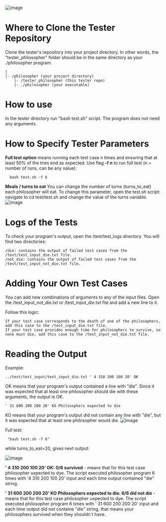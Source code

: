 ![image](https://github.com/upwelling-twll/tester_philosophers/assets/92473270/2a34ad11-4b1c-490b-b869-53dc29cc914f)
# Where to Clone the Tester Repository

Clone the tester's repository into your project directory. In other words, the "tester_philosopher" folder should be in the same directory as your ./philosopher program.
    
    |
    |- /philosopher (your project directory) 
        |- /tester_philosopher (this tester repo) 
        |- ./philosopher (your executable)


# How to use 

In the tester directory run "bash test.sh" script. The program does not need any arguments.

# How to Specify Tester Parameters
**Full test option** means running each test case n times and ensuring that at least 50% of the tries end as expected.
Use flag **-f n** to run full test (n = number of runs, can be any value):
      
      bash test.sh -f 6

**Meals / turns to eat** You can change the number of turns (turns_to_eat) each philosopher will eat. To change this parameter, open the test.sh script: navigate to cd test/test.sh and change the value of the turns variable.
![image](https://github.com/upwelling-twll/test_philosophers/assets/92473270/2f1867f3-f972-4ab4-90d7-8041e6bbea34)

# Logs of the Tests

To check your program's output, open the /test/test_logs directory. You will find two directories:
        
    /die: contains the output of failed test cases from the /test/test_input_die.txt file.
    /not_die: contains the output of failed test cases from the /test/test_input_not_die.txt file.

# Adding Your Own Test Cases

You can add new combinations of arguments to any of the input files. Open the /test_input_not_die.txt or /test_input_die.txt file and add a new line to it.

Follow this logic:

    If your test case corresponds to the death of one of the philosophers, add this case to the /test_input_die.txt file.
    If your test case provides enough time for philosophers to survive, so none must die, add this case to the /test_input_not_die.txt file.

# Reading the Output

Example:

    ../test/test_input/test_input_die.txt ' 4 310 200 100 20' OK

 OK means that your program's output contained a line with "die". Since it was expected that at least one philosopher should die with these arguments, the output is OK.

    ' 31 600 200 200 20' KO Philosophers expected to die

KO means that your program's output did not contain any line with "die", but it was expected that at least one philosopher would die.
![image](https://github.com/upwelling-twll/tester_philosophers/assets/92473270/7a77583b-cfe9-4ba7-9bfe-382b088d5987)


Full test:

     "bash test.sh -f 6" 
while turns_to_eat=20, gives next output:

![image](https://github.com/upwelling-twll/tester_philosophers/assets/92473270/24ce304b-9a07-4939-a309-fd0caaf932bd)

**' 4 310 200 100 20' OK: 0/6 survived** - means that for this test case philosopher uxpected to dye. The script executed philosopher program 6 times with '4 310 200 100 20' input and each time output contained "die" string.

**' 31 600 200 200 20' KO Philosophers expected to die: 6/6 did not die** - means that for this test case philosopher uxpected to dye. The script executed philosopher program 6 times with ' 31 600 200 200 20' input and each time output did not containe "die" string, that means your philosophers survived when they shouldn`t have.


